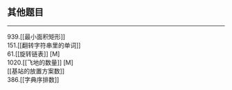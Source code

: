 ## 其他题目

---

939.[[最小面积矩形]]  
151.[[翻转字符串里的单词]]  
61.[[旋转链表]] [M]   
1020.[[飞地的数量]] [M]  
[[基站的放置方案数]]   
386.[[字典序排数]]

